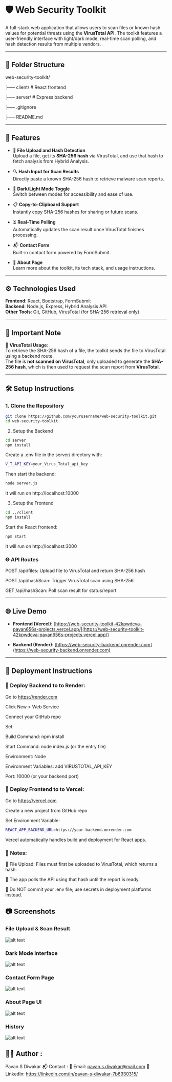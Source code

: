 # 🛡️ Web Security Toolkit

A full-stack web application that allows users to scan files or known hash values for potential threats using the **VirusTotal API**. The toolkit features a user-friendly interface with light/dark mode, real-time scan polling, and hash detection results from multiple vendors.

---

## 📁 Folder Structure

web-security-toolkit/

├── client/ # React frontend

├── server/ # Express backend

├── .gitignore

├── README.md


---

## 🚀 Features

- 📁 **File Upload and Hash Detection**  
  Upload a file, get its **SHA-256 hash** via VirusTotal, and use that hash to fetch analysis from Hybrid Analysis.

- 🔍 **Hash Input for Scan Results**  
  Directly paste a known SHA-256 hash to retrieve malware scan reports.

- 🌙 **Dark/Light Mode Toggle**  
  Switch between modes for accessibility and ease of use.

- 📋 **Copy-to-Clipboard Support**  
  Instantly copy SHA-256 hashes for sharing or future scans.

- ⏳ **Real-Time Polling**  
  Automatically updates the scan result once VirusTotal finishes processing.

- 📬 **Contact Form**  
  Built-in contact form powered by FormSubmit.

- 🧾 **About Page**  
  Learn more about the toolkit, its tech stack, and usage instructions.

---

## ⚙️ Technologies Used

**Frontend**: React, Bootstrap, FormSubmit  
**Backend**: Node.js, Express, Hybrid Analysis API  
**Other Tools**: Git, GitHub, VirusTotal (for SHA-256 retrieval only)

---

## 📝 Important Note

📌 **VirusTotal Usage**:  
To retrieve the SHA-256 hash of a file, the toolkit sends the file to VirusTotal using a backend route.  
The file is **not scanned on VirusTotal**, only uploaded to generate the **SHA-256 hash**, which is then used to request the scan report from **VirusTotal**.

---

## 🛠️ Setup Instructions

### 1. Clone the Repository

```bash
git clone https://github.com/yourusername/web-security-toolkit.git
cd web-security-toolkit
```

2. Setup the Backend

```bash
cd server
npm install
```

Create a .env file in the server/ directory with:
```bash
V_T_API_KEY=your_Virus_Total_api_key
```

Then start the backend:
```bash
node server.js
```
It will run on http://localhost:10000


3. Setup the Frontend
```bash
cd ../client
npm install
```

Start the React frontend:
```bash
npm start
```
It will run on http://localhost:3000


### 🌐 API Routes

POST /api/files: Upload file to VirusTotal and return SHA-256 hash

POST /api/hashScan: Trigger VirusTotal scan using SHA-256

GET /api/hashScan: Poll scan result for status/report

---

## 🌐 Live Demo

- **Frontend (Vercel)**: [https://web-security-toolkit-42kpwdcva-pavan656s-projects.vercel.app/](https://web-security-toolkit-42kpwdcva-pavan656s-projects.vercel.app/)

- **Backend (Render)**: [https://web-security-backend.onrender.com](https://web-security-backend.onrender.com)

---

## 🚀 Deployment Instructions

### 🚀 Deploy Backend to to Render:

Go to https://render.com

Click New > Web Service

Connect your GitHub repo

Set:

Build Command: npm install

Start Command: node index.js (or the entry file)

Environment: Node

Environment Variables: add VIRUSTOTAL_API_KEY

Port: 10000 (or your backend port)

### 🚀 Deploy Frontend to to Vercel:

Go to https://vercel.com

Create a new project from GitHub repo

Set Environment Variable:
```bash
REACT_APP_BACKEND_URL=https://your-backend.onrender.com
```
Vercel automatically handles build and deployment for React apps.

### 📝 Notes:

🧾 File Upload: Files must first be uploaded to VirusTotal, which returns a hash.

🔁 The app polls the API using that hash until the report is ready.

🔐 Do NOT commit your .env file; use secrets in deployment platforms instead.


## 📷 Screenshots

### File Upload & Scan Result
![alt text](<Screenshot 2025-07-18 141047.png>)

### Dark Mode Interface
![alt text](<Screenshot 2025-07-18 141114.png>)

### Contact Form Page
![alt text](<Screenshot 2025-07-18 141141.png>)

### About Page UI
![alt text](<Screenshot 2025-07-18 141709.png>)

### History
![alt text](<Screenshot 2025-07-18 141743.png>)

## 🙋‍♂️ Author :

Pavan S Diwakar
📬 Contact :
📧 Email: pavan.s.diwakar@mail.com
💼 LinkedIn: https://linkedin.com/in/pavan-s-diwakar-7b6930315/

